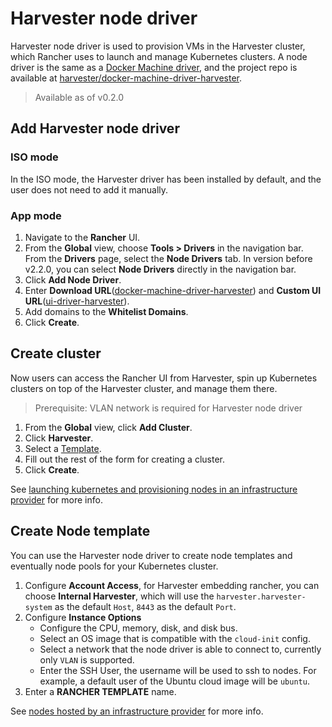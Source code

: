 #  Harvester node driver

Harvester node driver is used to provision VMs in the Harvester cluster, which Rancher uses to launch and manage Kubernetes clusters.
A node driver is the same as a [Docker Machine driver](https://docs.docker.com/machine/drivers/), and the project repo is available at [harvester/docker-machine-driver-harvester](https://github.com/harvester/docker-machine-driver-harvester).

>  Available as of v0.2.0

## Add Harvester node driver

### ISO mode

In the ISO mode, the Harvester driver has been installed by default, and the user does not need to add it manually.

### App mode 
1. Navigate to the **Rancher** UI.
1. From the **Global** view, choose **Tools > Drivers** in the navigation bar. From the **Drivers** page, select the **Node Drivers** tab. In version before v2.2.0, you can select **Node Drivers** directly in the navigation bar.
1. Click **Add Node Driver**.
1. Enter **Download URL**([docker-machine-driver-harvester](https://github.com/harvester/docker-machine-driver-harvester/releases)) and **Custom UI URL**([ui-driver-harvester](https://github.com/harvester/ui-driver-harvester/releases)). 
1. Add domains to the **Whitelist Domains**.
1. Click **Create**.

## Create cluster

Now users can access the Rancher UI from Harvester, spin up Kubernetes clusters on top of the Harvester cluster, and manage them there.
> Prerequisite: VLAN network is required for Harvester node driver

1. From the **Global** view, click **Add Cluster**.
1. Click **Harvester**.
1. Select a [Template](#create-node-template).
1. Fill out the rest of the form for creating a cluster.
1. Click **Create**.

See [launching kubernetes and provisioning nodes in an infrastructure provider](https://rancher.com/docs/rancher/v2.5/en/cluster-provisioning/#launching-kubernetes-and-provisioning-nodes-in-an-infrastructure-provider) for more info.

## Create Node template
You can use the Harvester node driver to create node templates and eventually node pools for your Kubernetes cluster.

1. Configure  **Account Access**, for Harvester embedding rancher, you can choose **Internal Harvester**,  which will use the  `harvester.harvester-system` as the default `Host`, `8443` as the default `Port`.
1. Configure **Instance Options**
    * Configure the CPU, memory, disk, and disk bus.
    * Select an OS image that is compatible with the `cloud-init` config.
    * Select a network that the node driver is able to connect to, currently only `VLAN` is supported.
    * Enter the SSH User, the username will be used to ssh to nodes. For example, a default user of the Ubuntu cloud image will be `ubuntu`.
1. Enter a **RANCHER TEMPLATE** name.

See [nodes hosted by an infrastructure provider](https://rancher.com/docs/rancher/v2.5/en/cluster-provisioning/rke-clusters/node-pools/) for more info.
